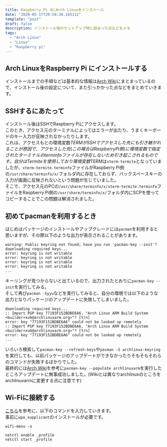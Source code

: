 ```yaml
---
title: Raspberry Pi 4にArch Linuxをインストール
date: "2020-05-17T20:58:36.185112"
template: "post"
draft: false
description: インストール後のセットアップ時に詰まった点などをメモ
tags: 
  - "Arch Linux"
  - "Linux"
  - "Raspberry pi"
---
```


## Arch LinuxをRaspberry Pi にインストールする

インストールまでの手順などは基本的な情報は[Arch Wiki](https://wiki.archlinux.jp/index.php/Raspberry_Pi#Raspberry_Pi_4)にまとまっているので、インストール後の設定について、また引っかかった点などをまとめていきます。  

## SSHするにあたって

インストール後はSSHでRaspberry Piにアクセスします。  
このとき、アクセス元のターミナルによってはエラーが出たり、うまくキーボードのキー入力が反映されなかったりします。  
これは、アクセスもとの環境変数$TERMがSSHでアクセスした先にも引き継がれることが原因で、アクセスした先(この場合はRaspberry Pi側)に環境変数で指定されたターミナルのterminfoファイルが存在しないため引き起こされるものです。  
自分はTermiteを使用しており環境変数$TERMは`xterm-termite`となっていましたが、`xterm-termite.terminfo`ファイルがRaspberry Pi側の`/usr/share/terminfo/x/`フォルダ内に存在しておらず、バックスペースキーの入力が画面に反映されないという問題が生じていました。  
そこで、アクセス元のPCの`/usr/share/terminfo/x/xterm-termite.terminfo`ファイルをRaspberry Pi側の`/usr/share/terminfo/x/`フォルダ内にSCPを使ってコピーすることでこの問題は解消されました。

## 初めてpacmanを利用するとき

はじめはパッケージのインストールやアップグレードには`pacman`を利用すると思いますが、その際以下のような出力が表示されることがあります。  

```
warning: Public keyring not found; have you run 'pacman-key --init'?
downloading required keys...
error: keyring is not writable
error: keyring is not writable
error: keyring is not writable
error: keyring is not writable
...
```

キーリングが見つからないと出ているので、出力されたとおりに`pacman-key --init`を実行してみる。  
そして再び`pacman -Syyu`などを実行してみると、自分の環境では以下のような出力となりパッケージのアップデートに失敗してしまいました。  

```
downloading required keys...
:: Import PGP key 77193F152BDBE6A6, "Arch Linux ARM Build System <builder+xu6@archlinuxarm.org>"? [Y/n] 
error: key "77193F152BDBE6A6" could not be looked up remotely
:: Import PGP key 77193F152BDBE6A6, "Arch Linux ARM Build System <builder+xu6@archlinuxarm.org>"? [Y/n] 
error: key "77193F152BDBE6A6" could not be looked up remotely
...
```

いろいろ検索して`pacman-key --refresh-keys`や`pacman -S archlinux-keyring`を実行しても、以前パッケージのアップデートができなかったりそもそもそれらのコマンドが失敗するばかりでした。  
最終的には[Arch Wiki](https://wiki.archlinux.jp/index.php/Pacman-key#.E9.8D.B5.E3.82.92.E3.82.A4.E3.83.B3.E3.83.9D.E3.83.BC.E3.83.88.E3.81.A7.E3.81.8D.E3.81.AA.E3.81.84)を参考に`pacman-key --populate archlinuxarm`を実行したところアップデートに無事成功しました。(Wikiとは異なりarchlinuxのところをarchlinuxarmに変更する点に注意です)

## Wi-Fiに接続する

[こちら](https://tomosoft.jp/design/?p=10356#ArchLinux)を参考に、以下のコマンドを入力していきます。  
事前に`wpa_supplicant`のインストールが必要です。

```
wifi-menu -o

netctl enable _profile
netctl start _profile
```
